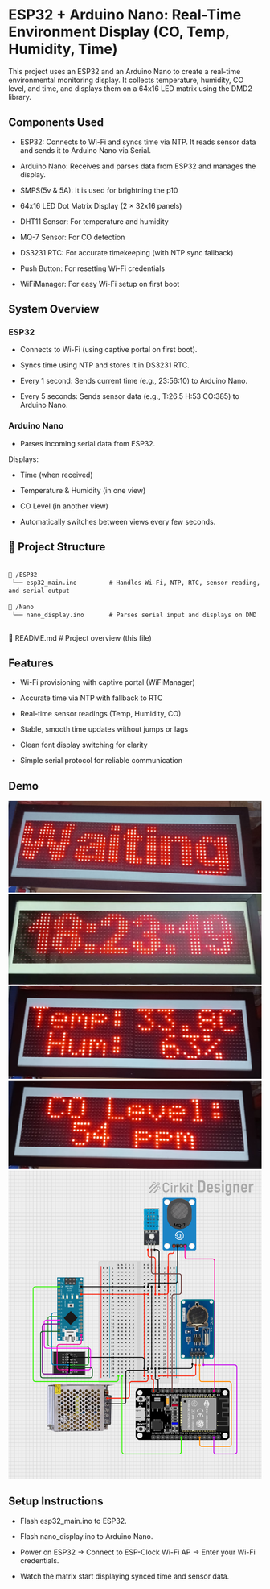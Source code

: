 # ESP32 + Arduino Nano: Real-Time Environment Display (CO, Temp, Humidity, Time)

This project uses an ESP32 and an Arduino Nano to create a real-time environmental monitoring display. It collects temperature, humidity, CO level, and time, and displays them on a 64x16 LED matrix using the DMD2 library.

## Components Used

- ESP32: Connects to Wi-Fi and syncs time via NTP. It reads sensor data and sends it to Arduino Nano via Serial.

- Arduino Nano: Receives and parses data from ESP32 and manages the display.

- SMPS(5v & 5A): It is used for brightning the p10

- 64x16 LED Dot Matrix Display (2 × 32x16 panels)

- DHT11 Sensor: For temperature and humidity

- MQ-7 Sensor: For CO detection

- DS3231 RTC: For accurate timekeeping (with NTP sync fallback)

- Push Button: For resetting Wi-Fi credentials

- WiFiManager: For easy Wi-Fi setup on first boot

## System Overview

### ESP32

- Connects to Wi-Fi (using captive portal on first boot).

- Syncs time using NTP and stores it in DS3231 RTC.

- Every 1 second: Sends current time (e.g., 23:56:10) to Arduino Nano.

- Every 5 seconds: Sends sensor data (e.g., T:26.5 H:53 CO:385) to Arduino Nano.

### Arduino Nano

- Parses incoming serial data from ESP32.

Displays:

- Time (when received)

- Temperature & Humidity (in one view)

- CO Level (in another view)

- Automatically switches between views every few seconds.

## 📁 Project Structure

<pre> <code> 
📂 /ESP32
 └── esp32_main.ino         # Handles Wi-Fi, NTP, RTC, sensor reading, and serial output

📂 /Nano
 └── nano_display.ino       # Parses serial input and displays on DMD
</code> </pre>

📜 README.md                # Project overview (this file)

## Features

- Wi-Fi provisioning with captive portal (WiFiManager)

- Accurate time via NTP with fallback to RTC

- Real-time sensor readings (Temp, Humidity, CO)

- Stable, smooth time updates without jumps or lags

- Clean font display switching for clarity

- Simple serial protocol for reliable communication

## Demo

![Waiting](WiFi%20Digital%20Clock/Images/Waiting.jpg)
![Time](WiFi%20Digital%20Clock/Images/Time.jpg)
![Temperature and Humidity](WiFi%20Digital%20Clock/Images/Temp+Humidity.jpg)
![CO Level](WiFi%20Digital%20Clock/Images/CO%20level.jpg)
![Circuit Diagram](WiFi%20Digital%20Clock/Images/circuit_image.png)

## Setup Instructions

- Flash esp32_main.ino to ESP32.

- Flash nano_display.ino to Arduino Nano.

- Power on ESP32 → Connect to ESP-Clock Wi-Fi AP → Enter your Wi-Fi credentials.

- Watch the matrix start displaying synced time and sensor data.

